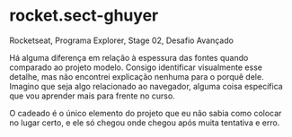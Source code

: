 # rocket.sect-ghuyer
Rocketseat, Programa Explorer, Stage 02, Desafio Avançado

Há alguma diferença em relação à espessura das fontes quando comparado ao projeto modelo. Consigo identificar visualmente esse detalhe, mas não encontrei explicação nenhuma para o porquê dele. Imagino que seja algo relacionado ao navegador, alguma coisa específica que vou aprender mais para frente no curso.

O cadeado é o único elemento do projeto que eu não sabia como colocar no lugar certo, e ele só chegou onde chegou após muita tentativa e erro.
